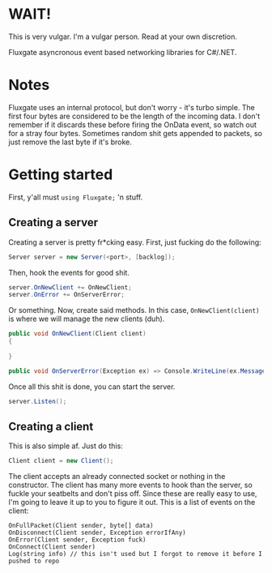 # WAIT!
This is very vulgar. I'm a vulgar person.
Read at your own discretion.

Fluxgate asyncronous event based networking libraries for C#/.NET.

# Notes
Fluxgate uses an internal protocol, but don't worry - it's turbo simple.
The first four bytes are considered to be the length of the incoming data.
I don't remember if it discards these before firing the OnData event, so watch out for a stray four bytes.
Sometimes random shit gets appended to packets, so just remove the last byte if it's broke.

# Getting started
First, y'all must `using Fluxgate;` 'n stuff.

## Creating a server
Creating a server is pretty fr*cking easy. First, just fucking do the following:
```csharp
Server server = new Server(<port>, [backlog]);
```
Then, hook the events for good shit.
```csharp
server.OnNewClient += OnNewClient;
server.OnError += OnServerError;
```
Or something.
Now, create said methods.
In this case, `OnNewClient(client)` is where we will manage the new clients (duh).
```csharp
public void OnNewClient(Client client)
{
     
}

public void OnServerError(Exception ex) => Console.WriteLine(ex.Message);
```
Once all this shit is done, you can start the server.
```csharp
server.Listen();
```
## Creating a client
This is also simple af. Just do this:
```csharp
Client client = new Client();
```
The client accepts an already connected socket or nothing in the constructor.
The client has many more events to hook than the server, so fuckle your seatbelts and don't piss off.
Since these are really easy to use, I'm going to leave it up to you to figure it out.
This is a list of events on the client:
```
OnFullPacket(Client sender, byte[] data)
OnDisconnect(Client sender, Exception errorIfAny)
OnError(Client sender, Exception fuck)
OnConnect(Client sender)
Log(string info) // this isn't used but I forgot to remove it before I pushed to repo
```